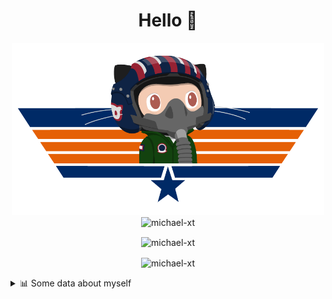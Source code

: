 <h1 align="center">Hello 👋</h1>


<p align="center"><img src="https://raw.githubusercontent.com/Michael-xT/Michael-xT/main/.github/topguntocat.png" width=500>
 <br>
<img src="https://komarev.com/ghpvc/?username=michael-xt&style=for-the-badge" alt="michael-xt" /> 
</p>

<p align="center"><img align="center" src="https://github-readme-stats.vercel.app/api/top-langs/?username=michael-xt&layout=compact&theme=dark&show_icons=true" alt="michael-xt" /></p>
<p align="center"><img align="center" src="https://github-readme-stats.vercel.app/api?username=michael-xt&show_icons=true&theme=dark&show_icons=true" alt="michael-xt" /></p>

<details align="left"><summary>📊 Some data about myself</summary>
<p>

<!--START_SECTION:waka-->
![Code Time](http://img.shields.io/badge/Code%20Time-0%20secs-blue)

**🐱 My GitHub Data** 

> 🏆 47 Contributions in the Year 2022
 > 
> 📦 16.6 MB Used in GitHub's Storage 
 > 
> 🚫 Not Opted to Hire
 > 
> 📜 9 Public Repositories 
 > 
> 🔑 26 Private Repositories  
 > 
**I'm an Early 🐤** 

```text
🌞 Morning    127 commits    ████████░░░░░░░░░░░░░░░░░   33.07% 
🌆 Daytime    102 commits    ██████░░░░░░░░░░░░░░░░░░░   26.56% 
🌃 Evening    151 commits    █████████░░░░░░░░░░░░░░░░   39.32% 
🌙 Night      4 commits      ░░░░░░░░░░░░░░░░░░░░░░░░░   1.04%

```
📅 **I'm Most Productive on Thursday** 

```text
Monday       39 commits     ██░░░░░░░░░░░░░░░░░░░░░░░   10.16% 
Tuesday      53 commits     ███░░░░░░░░░░░░░░░░░░░░░░   13.8% 
Wednesday    75 commits     █████░░░░░░░░░░░░░░░░░░░░   19.53% 
Thursday     86 commits     █████░░░░░░░░░░░░░░░░░░░░   22.4% 
Friday       49 commits     ███░░░░░░░░░░░░░░░░░░░░░░   12.76% 
Saturday     52 commits     ███░░░░░░░░░░░░░░░░░░░░░░   13.54% 
Sunday       30 commits     ██░░░░░░░░░░░░░░░░░░░░░░░   7.81%

```


📊 **This Week I Spent My Time On** 

```text
🔥 Editors: 
VS Code                  43 mins             █████████████████████████   100.0%

💻 Operating System: 
Windows                  43 mins             █████████████████████████   100.0%

```

**I Mostly Code in JavaScript** 

```text
JavaScript               10 repos            ███████░░░░░░░░░░░░░░░░░░   29.41% 
Java                     9 repos             ██████░░░░░░░░░░░░░░░░░░░   26.47% 
Vue                      3 repos             ██░░░░░░░░░░░░░░░░░░░░░░░   8.82% 
C#                       3 repos             ██░░░░░░░░░░░░░░░░░░░░░░░   8.82% 
HTML                     2 repos             █░░░░░░░░░░░░░░░░░░░░░░░░   5.88%

```


**Timeline**

![Chart not found](https://raw.githubusercontent.com/Michael-xT/Michael-xT/main/charts/bar_graph.png) 


 Last Updated on 13/07/2022 00:40:34 UTC
<!--END_SECTION:waka-->
</p>
